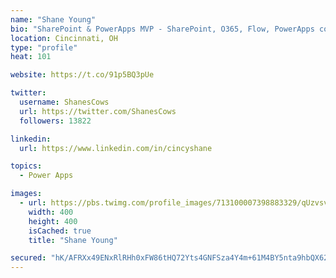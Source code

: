 ```yaml
---
name: "Shane Young"
bio: "SharePoint & PowerApps MVP - SharePoint, O365, Flow, PowerApps consulting? @PowerApps911 | Pure Snark? You found it."
location: Cincinnati, OH
type: "profile"
heat: 101

website: https://t.co/91p5BQ3pUe

twitter:
  username: ShanesCows
  url: https://twitter.com/ShanesCows
  followers: 13822

linkedin:
  url: https://www.linkedin.com/in/cincyshane

topics:
  - Power Apps

images:
  - url: https://pbs.twimg.com/profile_images/713100007398883329/qUzvsvQ3_400x400.jpg
    width: 400
    height: 400
    isCached: true
    title: "Shane Young"

secured: "hK/AFRXx49ENxRlRHh0xFW86tHQ72Yts4GNFSza4Y4m+61M4BY5nta9hbQX62XeLAoI46sJPKM2i5FYpI04tPcedo2+GIRl3Mf2f192ztYWFl7qMVYrfxinIHt0c/ZEkwJdQ/nIgRZnBUtkmxs1LX2h8EC2+hg7JrxDxj1BLec87I1oregmGQWgh0bKbrS/GfvHRSX4wjjMY46fY3bqO/bFyldK9ja5YgoT8fkwm2qk0CYpOLSsonpBO3Ec2HEeMKoGHYsIXjOe421LW2tf+dRBMXEVngVpDi0HBkAo925/YKt2DmiCZUQcjJ7tllSddzKM2qI8HRY6LIhuBC9V+L7J8Qp1jJs6iAfssonkfBgMZzx8soRI4+f6l3Z+tsoYbYN08bW6dGnF7y8sNiix4PvxrPZCfsyYqYUnAhnr0IdE=;gYCjh1rmI+529+1UiEcpTw=="
---
```


